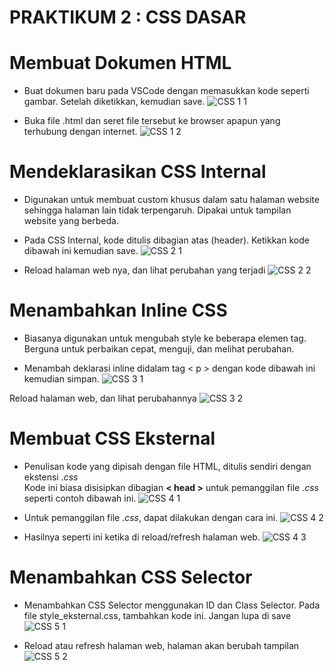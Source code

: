 # **PRAKTIKUM 2 : CSS DASAR**<br/>


# **Membuat Dokumen HTML**
   
  + Buat dokumen baru pada VSCode dengan memasukkan kode seperti gambar. Setelah diketikkan, kemudian save.
  ![CSS 1 1](https://user-images.githubusercontent.com/56438848/113511653-1299e380-958b-11eb-8253-228d98cdbed9.jpg)
  
  + Buka file .html dan seret file tersebut ke browser apapun yang terhubung dengan internet.
  ![CSS 1 2](https://user-images.githubusercontent.com/56438848/113511659-1c234b80-958b-11eb-8515-2c8bcf0c3356.jpg)


   
# **Mendeklarasikan CSS Internal**
  
  + Digunakan untuk membuat custom khusus dalam satu halaman website sehingga halaman lain tidak terpengaruh. Dipakai untuk tampilan website yang berbeda.
  
  + Pada CSS Internal, kode ditulis dibagian atas (header). Ketikkan kode dibawah ini kemudian save.
  ![CSS 2 1](https://user-images.githubusercontent.com/56438848/113511788-dc109880-958b-11eb-8676-acb6f1b957c7.jpg)
  
  + Reload halaman web nya, dan lihat perubahan yang terjadi
  ![CSS 2 2](https://user-images.githubusercontent.com/56438848/113512337-5b9f6700-958e-11eb-996f-d01ef90e1425.jpg)
   
   
   
# **Menambahkan Inline CSS**
   
  + Biasanya digunakan untuk mengubah style ke beberapa elemen tag. Berguna untuk perbaikan cepat, menguji, dan melihat perubahan.
  
  + Menambah deklarasi inline didalam tag < p > dengan kode dibawah ini kemudian simpan.
  ![CSS 3 1](https://user-images.githubusercontent.com/56438848/113512398-a9b46a80-958e-11eb-8bdf-e4e196d3480d.jpg)

  Reload halaman web, dan lihat perubahannya
  ![CSS 3 2](https://user-images.githubusercontent.com/56438848/113512231-d7e57a80-958d-11eb-9644-0621e6395e91.jpg)
  
  
  
# **Membuat CSS Eksternal**
   
  + Penulisan kode yang dipisah dengan file HTML, ditulis sendiri dengan ekstensi <i>.css</i><br/>
  Kode ini biasa disisipkan dibagian <b>< head ></b> untuk pemanggilan file <i>.css</i> seperti contoh dibawah ini.
  ![CSS 4 1](https://user-images.githubusercontent.com/56438848/113512957-627ba900-9591-11eb-9807-5c51252eb034.jpg)
  
  + Untuk pemanggilan file <i>.css</i>, dapat dilakukan dengan cara ini.
  ![CSS 4 2](https://user-images.githubusercontent.com/56438848/113512960-64de0300-9591-11eb-98d1-e8de09547e57.jpg)
  
  + Hasilnya seperti ini ketika di reload/refresh halaman web.
  ![CSS 4 3](https://user-images.githubusercontent.com/56438848/113512962-67d8f380-9591-11eb-939a-42588110e90a.jpg)
  
  
  
# **Menambahkan CSS Selector**

  + Menambahkan CSS Selector menggunakan ID dan Class Selector. Pada file style_eksternal.css, tambahkan kode ini. Jangan lupa di save
  ![CSS 5 1](https://user-images.githubusercontent.com/56438848/113548107-2a1fad80-9619-11eb-98d2-283e8a267dd8.jpg)
  
  + Reload atau refresh halaman web, halaman akan berubah tampilan
  ![CSS 5 2](https://user-images.githubusercontent.com/56438848/113548077-1f651880-9619-11eb-937a-71d2b3df3a56.jpg)
  
